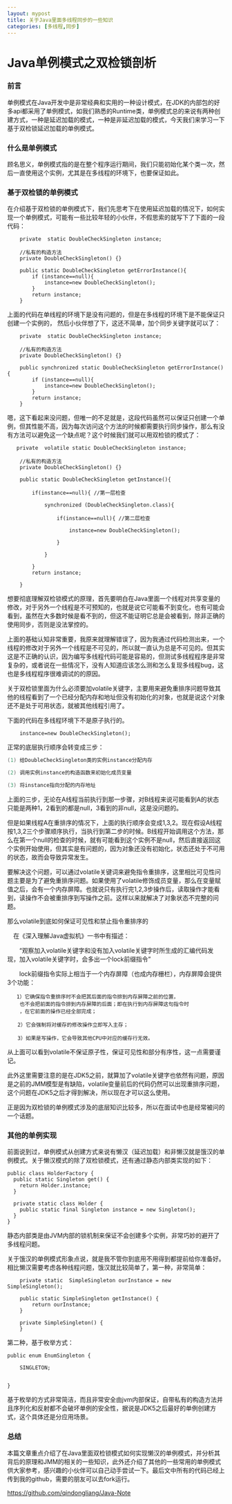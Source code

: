 ```yaml
---
layout: mypost
title: 关于Java里面多线程同步的一些知识
categories: [多线程,同步]
---
```



# Java单例模式之双检锁剖析

### 前言

单例模式在Java开发中是非常经典和实用的一种设计模式，在JDK的内部包的好多api都采用了单例模式，如我们熟悉的Runtime类，单例模式总的来说有两种创建方式，一种是延迟加载的模式，一种是非延迟加载的模式，今天我们来学习一下基于双检锁延迟加载的单例模式。

### 什么是单例模式

顾名思义，单例模式指的是在整个程序运行期间，我们只能初始化某个类一次，然后一直使用这个实例，尤其是在多线程的环境下，也要保证如此。

### 基于双检锁的单例模式

在介绍基于双检锁的单例模式下，我们先思考下在使用延迟加载的情况下，如何实现一个单例模式，可能有一些比较年轻的小伙伴，不假思索的就写下了下面的一段代码：

```
    private  static DoubleCheckSingleton instance;

    //私有的构造方法
    private DoubleCheckSingleton() {}

    public static DoubleCheckSingleton getErrorInstance(){
        if (instance==null){
            instance=new DoubleCheckSingleton();
        }
        return instance;
    }
```
上面的代码在单线程的环境下是没有问题的，但是在多线程的环境下是不能保证只创建一个实例的，
然后小伙伴想了下，这还不简单，加个同步关键字就可以了：
```
    private  static DoubleCheckSingleton instance;

    //私有的构造方法
    private DoubleCheckSingleton() {}

    public synchronized static DoubleCheckSingleton getErrorInstance(){
        if (instance==null){
            instance=new DoubleCheckSingleton();
        }
        return instance;
    }
```

嗯，这下看起来没问题，但唯一的不足就是，这段代码虽然可以保证只创建一个单例，但其性能不高，因为每次访问这个方法的时候都需要执行同步操作，那么有没有方法可以避免这一个缺点呢？这个时候我们就可以用双检锁的模式了：


```
   private  volatile static DoubleCheckSingleton instance;

    //私有的构造方法
    private DoubleCheckSingleton() {}

    public static DoubleCheckSingleton getInstance(){

        if(instance==null){ //第一层检查

            synchronized (DoubleCheckSingleton.class){

                if(instance==null){ //第二层检查

                    instance=new DoubleCheckSingleton();

                }

            }

        }
        return instance;

    }
```

想要彻底理解双检锁模式的原理，首先要明白在Java里面一个线程对共享变量的修改，对于另外一个线程是不可预知的，也就是说它可能看不到变化，也有可能会看到，虽然在大多数时候是看不到的，但这不能证明它总是会被看到，除非正确的使用同步，否则是没法掌控的。

上面的基础认知非常重要，我原来就理解错误了，因为我通过代码检测出来，一个线程的修改对于另外一个线程是不可见的，所以就一直认为总是不可见的。但其实这是不正确的认识，因为编写多线程代码可能是容易的，但测试多线程程序是非常复杂的，或者说在一些情况下，没有人知道应该怎么测和怎么复现多线程bug，这也是多线程程序很难调试的的原因。


关于双检锁里面为什么必须要加volatile关键字，主要用来避免重排序问题导致其他的线程看到了一个已经分配内存和地址但没有初始化的对象，也就是说这个对象还不是处于可用状态，就被其他线程引用了。

下面的代码在多线程环境下不是原子执行的。

```
    instance=new DoubleCheckSingleton();
```


正常的底层执行顺序会转变成三步：

```java
(1) 给DoubleCheckSingleton类的实例instance分配内存

(2) 调用实例instance的构造函数来初始化成员变量

(3) 将instance指向分配的内存地址

```
上面的三步，无论在A线程当前执行到那一步骤，对B线程来说可能看到A的状态只能是两种1，2看到的都是null，3看到的非null，这是没问题的。

但是如果线程A在重排序的情况下，上面的执行顺序会变成1,3,2。现在假设A线程按1,3,2三个步骤顺序执行，当执行到第二步的时候。B线程开始调用这个方法，那么在第一个null的检查的时候，就有可能看到这个实例不是null，然后直接返回这个实例开始使用，但其实是有问题的，因为对象还没有初始化，状态还处于不可用的状态，故而会导致异常发生。

要解决这个问题，可以通过volatile关键词来避免指令重排序，这里相比可见性问题主要是为了避免重排序问题。如果使用了volatile修饰成员变量，那么在变量赋值之后，会有一个内存屏障。也就说只有执行完1,2,3步操作后，读取操作才能看到，读操作不会被重排序到写操作之前。这样以来就解决了对象状态不完整的问题。

那么volatile到底如何保证可见性和禁止指令重排序的

　在《深入理解Java虚拟机》一书中有描述：

　　“观察加入volatile关键字和没有加入volatile关键字时所生成的汇编代码发现，加入volatile关键字时，会多出一个lock前缀指令”

　　lock前缀指令实际上相当于一个内存屏障（也成内存栅栏），内存屏障会提供3个功能：

```
   1）它确保指令重排序时不会把其后面的指令排到内存屏障之前的位置，
    也不会把前面的指令排到内存屏障的后面；即在执行到内存屏障这句指令时
    ，在它前面的操作已经全部完成；

　　2）它会强制将对缓存的修改操作立即写入主存；

　　3）如果是写操作，它会导致其他CPU中对应的缓存行无效。
```

从上面可以看到volatile不保证原子性，保证可见性和部分有序性，这一点需要谨记。

此外这里需要注意的是在JDK5之前，就算加了volatile关键字也依然有问题，原因是之前的JMM模型是有缺陷，volatile变量前后的代码仍然可以出现重排序问题，这个问题在JDK5之后才得到解决，所以现在才可以这么使用。


正是因为双检锁的单例模式涉及的底层知识比较多，所以在面试中也是经常被问的一个话题。


### 其他的单例实现

前面说到过，单例模式从创建方式来说有懒汉（延迟加载）和非懒汉就是饿汉的单例模式。关于懒汉模式的除了双检锁模式，还有通过静态内部类实现的如下：

```
public class HolderFactory {
  public static Singleton get() {
    return Holder.instance;
  }

  private static class Holder {
    public static final Singleton instance = new Singleton();
  }
}
```
静态内部类是由JVM内部的锁机制来保证不会创建多个实例，非常巧妙的避开了多线程问题。

关于饿汉的单例模式形象点说，就是我不管你到底用不用得到都提前给你准备好。相比懒汉需要考虑各种线程问题，饿汉就比较简单了，第一种，非常简单：

```
    private static  SimpleSingleton ourInstance = new SimpleSingleton();

    public static SimpleSingleton getInstance() {
        return ourInstance;
    }

    private SimpleSingleton() {
    }
```

第二种，基于枚举方式：

```
public enum EnumSingleton {

    SINGLETON;


}

```
基于枚举的方式非常简洁，而且非常安全由jvm内部保证，自带私有的构造方法并且序列化和反射都不会破坏单例的安全性，据说是JDK5之后最好的单例创建方式，这个具体还是分应用场景。


### 总结

本篇文章重点介绍了在Java里面双检锁模式如何实现懒汉的单例模式，并分析其背后的原理和JMM的相关的一些知识，此外还介绍了其他的一些常用的单例模式供大家参考，感兴趣的小伙伴可以自己动手尝试一下。最后文中所有的代码已经上传到我的github，需要的朋友可以去fork运行。

https://github.com/qindongliang/Java-Note

















